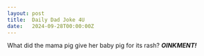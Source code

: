 ```yaml
---
layout: post
title:  Daily Dad Joke 4U
date:   2024-09-28T00:00:00Z
---
```

What did the mama pig give her baby pig for its rash? ***OINKMENT!***
